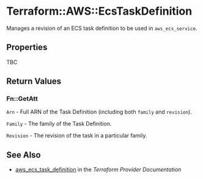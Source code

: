 # Terraform::AWS::EcsTaskDefinition

Manages a revision of an ECS task definition to be used in `aws_ecs_service`.

## Properties

TBC

## Return Values

### Fn::GetAtt

`Arn` - Full ARN of the Task Definition (including both `family` and `revision`).

`Family` - The family of the Task Definition.

`Revision` - The revision of the task in a particular family.

## See Also

* [aws_ecs_task_definition](https://www.terraform.io/docs/providers/aws/r/ecs_task_definition.html) in the _Terraform Provider Documentation_
